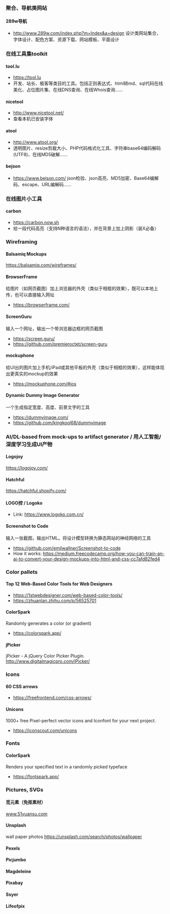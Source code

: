 

### 聚合、导航类网站
#### 289w导航
* http://www.289w.com/index.php?m=Index&a=design
设计类网站集合，字体设计、配色方案、资源下载、网站模板、平面设计

### 在线工具集toolkit
#### tool.lu
* https://tool.lu
* 开发、站长、极客等类目的工具。包括正则表达式、html转md、sql代码在线美化、占位图片集、在线DNS查询、在线Whois查询……

#### nicetool
* http://www.nicetool.net/
* 查看本机已安装字体

#### atool
* http://www.atool.org/
* 透明图片、resize剪裁大小、PHP代码格式化工具、字符串base64编码解码(UTF8)、在线MD5破解……

#### bejson
* https://www.bejson.com/
json检验、json高亮、MD5加密、Base64编解码、escape、URL编解码……

### 在线图片小工具
#### carbon
* https://carbon.now.sh
* 给一段代码高亮（支持N种语言的语法），并在背景上加上阴影（装X必备）

### Wireframing

#### Balsamiq Mockups
https://balsamiq.com/wireframes/


#### BrowserFrame
给图片（如网页截图）加上浏览器的外壳（类似于相框的效果），既可以本地上传，也可以直接输入网址
* https://browserframe.com/

#### ScreenGuru
输入一个网址，输出一个带浏览器边框的网页截图
* https://screen.guru/
* https://github.com/premieroctet/screen-guru

#### mockuphone
给UI出的图片加上手机/iPad或其他平板的外壳（类似于相框的效果），这样能体现出更真实的mockup的效果
* https://mockuphone.com/#ios

#### Dynamic Dummy Image Generator
 一个生成指定宽度、高度、前景文字的工具
* https://dummyimage.com/
* https://github.com/kingkool68/dummyimage


### AI/DL-based from mock-ups to artifact generator / 用人工智能/深度学习生成UI产物 

#### Logojoy
https://logojoy.com/

#### Hatchful 
https://hatchful.shopify.com/

#### LOGO控 / Logoko
* Link: https://www.logoko.com.cn/

#### Screenshot to Code
输入一张截图，输出HTML。将设计模型转换为静态网站的神经网络的工具
* https://github.com/emilwallner/Screenshot-to-code
* How it works: https://medium.freecodecamp.org/how-you-can-train-an-ai-to-convert-your-design-mockups-into-html-and-css-cc7afd82fed4


### Color pallets
#### Top 12 Web-Based Color Tools for Web Designers
* https://1stwebdesigner.com/web-based-color-tools/
* https://zhuanlan.zhihu.com/p/56525701

#### ColorSpark
Randomly generates a color (or gradient)
* https://colorspark.app/

#### jPicker
jPicker - A jQuery Color Picker Plugin.
http://www.digitalmagicpro.com/jPicker/

### Icons
#### 60 CSS arrows
* https://freefrontend.com/css-arrows/

#### Unicons
1000+ free Pixel-perfect vector icons and Iconfont for your next project.
* https://iconscout.com/unicons

### Fonts
#### ColorSpark
Renders your specified text in a randomly picked typeface
* https://fontspark.app/

### Pictures, SVGs
#### 觅元素（免抠素材）
www.51yuansu.com

#### Unsplash
wall paper photos
https://unsplash.com/search/photos/wallpaper

#### Pexels

#### Picjumbo

#### Magdeleine

#### Pixabay

#### Ssyer

#### Lifeofpix
